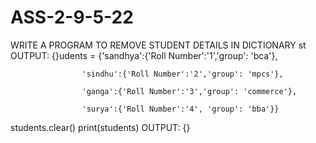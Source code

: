 # ASS-2-9-5-22
WRITE A PROGRAM TO REMOVE STUDENT DETAILS IN DICTIONARY
st
OUTPUT:
{}udents =  {'sandhya':{'Roll Number':'1','group': 'bca'},

                    'sindhu':{'Roll Number':'2','group': 'mpcs'},

                    'ganga':{'Roll Number':'3','group': 'commerce'},

                    'surya':{'Roll Number':'4', 'group': 'bba'}}
students.clear()
print(students)
OUTPUT:
{}
